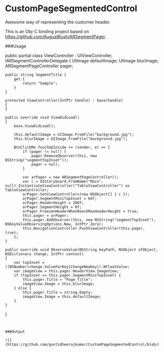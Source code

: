 # CustomPageSegmentedControl

Awesome way of representing the customer header.

This is an Obj-C binding project based on https://github.com/AugustRush/ARSegmentPager.

###Usage

public partial class ViewController : UIViewController, IARSegmentControllerDelegate
{
	UIImage defaultImage;
	UIImage blurImage;
	ARSegmentPageController pager;

	public string SegmentTitle {
		get {
			return "Sample";
		}
	}

	protected ViewController(IntPtr handle) : base(handle)
	{
	}

	public override void ViewDidLoad()
	{
		base.ViewDidLoad();

		this.defaultImage = UIImage.FromFile("background.jpg");
		this.blurImage = UIImage.FromFile("background.jpg");

		BtnClickMe.TouchUpInside += (sender, e) => {
			if (pager != null) {
				pager.RemoveObserver(this, new NSString("segmentTopInset"));
				pager = null;
			}

			var arPager = new ARSegmentPageController();
			var c = UIStoryboard.FromName("Main", null).InstantiateViewController("TableViewController") as TableViewController;
			arPager.SetViewControllers(new NSObject[] { c });
			arPager.SegmentMiniTopInset = 64f;
			arPager.HeaderHeight = 200f;
			arPager.SegmentHeight = 0f;
			arPager.FreezenHeaderWhenReachMaxHeaderHeight = true;
			this.pager = arPager;
			this.pager.AddObserver(this, new NSString("segmentTopInset"), NSKeyValueObservingOptions.New, IntPtr.Zero);
			this.NavigationController.PushViewController(this.pager, true);
		};
	}

	public override void ObserveValue(NSString keyPath, NSObject ofObject, NSDictionary change, IntPtr context)
	{
		var topInset = ((NSNumber)change.ValueForKey(ChangeNewKey)).NFloatValue;
		var imageView = this.pager.HeaderView.ImageView;
		if (topInset <= this.pager.SegmentMiniTopInset) {
			this.pager.Title = "Page Title";
			imageView.Image = this.blurImage;
		} else {
			this.pager.Title = string.Empty;
			imageView.Image = this.defaultImage;
		}
	}
}
```


###Output

![](https://github.com/guntidheerajkumar/CustomPageSegmentedControl/blob/master/CustomPageSegmentedControlOutput.gif)
